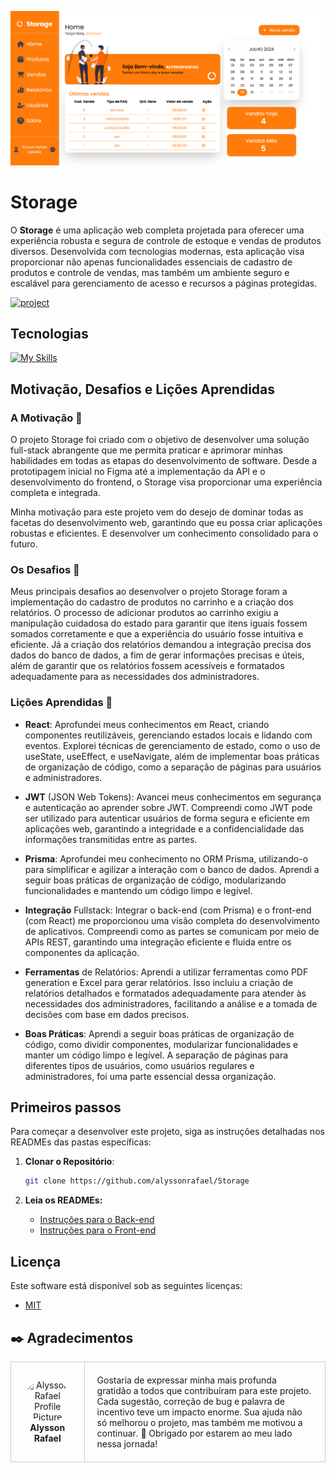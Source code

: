 [PROJECT__BADGE]: https://img.shields.io/badge/📱Visit_this_project-000?style=for-the-badge&logo=project
[PROJECT__URL]: https://storage-frontend-eight.vercel.app/

<p align="center">
  <img src="./frontend/public/imgHome2.png" alt="Project Name">
</p>

# Storage

O **Storage** é uma aplicação web completa projetada para oferecer uma experiência robusta e segura de controle de estoque e vendas de produtos diversos. Desenvolvida com tecnologias modernas, esta aplicação visa proporcionar não apenas funcionalidades essenciais de cadastro de produtos e controle de vendas, mas também um ambiente seguro e escalável para gerenciamento de acesso e recursos a páginas protegidas.

[![project][PROJECT__BADGE]][PROJECT__URL]

## Tecnologias

[![My Skills](https://skillicons.dev/icons?i=ts,prisma,docker,javascript,postgres,vite,react,tailwind,figma,vercel,express,nodejs)](https://skillicons.dev)

## Motivação, Desafios e Lições Aprendidas

### A Motivação 💪

O projeto Storage foi criado com o objetivo de desenvolver uma solução full-stack abrangente que me permita praticar e aprimorar minhas habilidades em todas as etapas do desenvolvimento de software. Desde a prototipagem inicial no Figma até a implementação da API e o desenvolvimento do frontend, o Storage visa proporcionar uma experiência completa e integrada.

Minha motivação para este projeto vem do desejo de dominar todas as facetas do desenvolvimento web, garantindo que eu possa criar aplicações robustas e eficientes. E desenvolver um conhecimento consolidado para o futuro.

### Os Desafios 🚀

Meus principais desafios ao desenvolver o projeto Storage foram a implementação do cadastro de produtos no carrinho e a criação dos relatórios. O processo de adicionar produtos ao carrinho exigiu a manipulação cuidadosa do estado para garantir que itens iguais fossem somados corretamente e que a experiência do usuário fosse intuitiva e eficiente. Já a criação dos relatórios demandou a integração precisa dos dados do banco de dados, a fim de gerar informações precisas e úteis, além de garantir que os relatórios fossem acessíveis e formatados adequadamente para as necessidades dos administradores.

### Lições Aprendidas 🌟

- **React**: Aprofundei meus conhecimentos em React, criando componentes reutilizáveis, gerenciando estados locais e lidando com eventos. Explorei técnicas de gerenciamento de estado, como o uso de useState, useEffect, e useNavigate, além de implementar boas práticas de organização de código, como a separação de páginas para usuários e administradores.

- **JWT** (JSON Web Tokens): Avancei meus conhecimentos em segurança e autenticação ao aprender sobre JWT. Compreendi como JWT pode ser utilizado para autenticar usuários de forma segura e eficiente em aplicações web, garantindo a integridade e a confidencialidade das informações transmitidas entre as partes.

- **Prisma**: Aprofundei meu conhecimento no ORM Prisma, utilizando-o para simplificar e agilizar a interação com o banco de dados. Aprendi a seguir boas práticas de organização de código, modularizando funcionalidades e mantendo um código limpo e legível.

- **Integração** Fullstack: Integrar o back-end (com Prisma) e o front-end (com React) me proporcionou uma visão completa do desenvolvimento de aplicativos. Compreendi como as partes se comunicam por meio de APIs REST, garantindo uma integração eficiente e fluida entre os componentes da aplicação.

- **Ferramentas** de Relatórios: Aprendi a utilizar ferramentas como PDF generation e Excel para gerar relatórios. Isso incluiu a criação de relatórios detalhados e formatados adequadamente para atender às necessidades dos administradores, facilitando a análise e a tomada de decisões com base em dados precisos.

- **Boas Práticas**: Aprendi a seguir boas práticas de organização de código, como dividir componentes, modularizar funcionalidades e manter um código limpo e legível. A separação de páginas para diferentes tipos de usuários, como usuários regulares e administradores, foi uma parte essencial dessa organização.

## Primeiros passos

Para começar a desenvolver este projeto, siga as instruções detalhadas nos READMEs das pastas específicas:

1. **Clonar o Repositório**:
   ```bash
   git clone https://github.com/alyssonrafael/Storage
   ```
2. **Leia os READMEs:**

   - [Instruções para o Back-end](./backend/README.md)
   - [Instruções para o Front-end](./frontend/README.md)

## Licença

Este software está disponível sob as seguintes licenças:

- [MIT](https://rem.mit-license.org)

<h2 id="colab">✒️ Agradecimentos</h2>

<table style="border-collapse: collapse; width: 100%;">
  <tr>
    <td style="padding: 20px; border: 1px solid #ccc; text-align: center;">
      <a href="https://github.com/alyssonrafael" style="text-decoration: none;">
        <img src="https://avatars.githubusercontent.com/u/128101121?s=400&u=133d3afb5a5d6ef6411bc63742e3202995d3cfad&v=4" width="100px" style="border-radius: 50%;" alt="Alysson Rafael Profile Picture"/><br>
        <b>Alysson Rafael</b>
      </a>
    </td>
    <td style="padding: 20px; border: 1px solid #ccc;">
Gostaria de expressar minha mais profunda gratidão a todos que contribuíram para este projeto. Cada sugestão, correção de bug e palavra de incentivo teve um impacto enorme. Sua ajuda não só melhorou o projeto, mas também me motivou a continuar. 🚀 Obrigado por estarem ao meu lado nessa jornada!
    </td>
  </tr>
</table>
